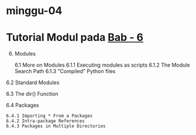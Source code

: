 # minggu-04

# Tutorial Modul pada [Bab - 6](https://docs.python.org/3/tutorial/modules.html)

6. Modules
	
	6.1 More on Modules
	6.1.1 Executing modules as scripts
	6.1.2 The Module Search Path
	6.1.3 "Compiled" Python files
	
6.2 Standard Modules

6.3 The dir() Function

6.4 Packages

	6.4.1 Importing * From a Packages
	6.4.2 Intra-package References
	6.4.3 Packages in Multiple Directories